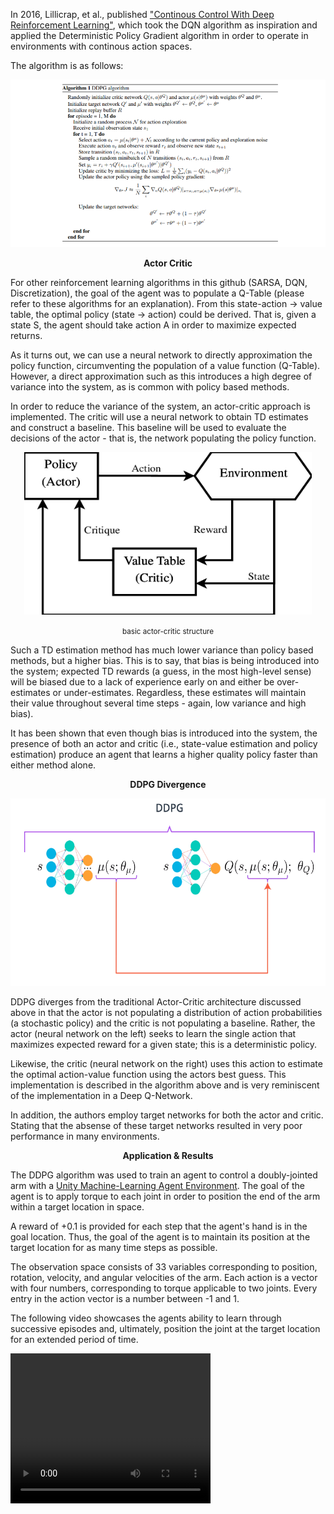In 2016, Lillicrap, et al., published ["Continous Control With Deep Reinforcement Learning"](https://arxiv.org/pdf/1509.02971.pdf), which took the DQN algorithm as inspiration and applied the Deterministic Policy Gradient algorithm in order to operate in environments with continous action spaces.

The algorithm is as follows:

![Alt text](images/ddpg_algo.PNG)


<p align="center">
  <b>Actor Critic</b>
</p>


For other reinforcement learning algorithms in this github (SARSA, DQN, Discretization), the goal of the agent was to populate a Q-Table (please refer to these algorithms for an explanation). From this state-action -> value table, the optimal policy (state -> action) could be derived. That is, given a state S, the agent should take action A in order to maximize expected returns.

As it turns out, we can use a neural network to directly approximation the policy function, circumventing the population of a value function (Q-Table). However, a direct approximation such as this introduces a high degree of variance into the system, as is common with policy based methods. 

In order to reduce the variance of the system, an actor-critic approach is implemented. The critic will use a neural network to obtain TD estimates and construct a baseline. This baseline will be used to evaluate the decisions of the actor - that is, the network populating the policy function.



<p align="center">
  <img width="460" height="260" src="images/actor_critic_structure.png">
</p>
<p align="center">
  <small> basic actor-critic structure </small>
</p>



Such a TD estimation method has much lower variance than policy based methods, but a higher bias. This is to say, that bias is being introduced into the system; expected TD rewards (a guess, in the most high-level sense) will be biased due to a lack of experience early on and either be over-estimates or under-estimates. Regardless, these estimates will maintain their value throughout several time steps - again, low variance and high bias).

It has been shown that even though bias is introduced into the system, the presence of both an actor and critic (i.e., state-value estimation and policy estimation) produce an agent that learns a higher quality policy faster than either method alone. 


<p align="center">
  <b>DDPG Divergence</b>
</p>


<p align="center">
  <img width="520" height="300" src="images/ddpg_visual.PNG">
</p>


DDPG diverges from the traditional Actor-Critic architecture discussed above in that the actor is not populating a distribution of action probabilities (a stochastic policy) and the critic is not populating a baseline. Rather, the actor (neural network on the left) seeks to learn the single action that maximizes expected reward for a given state; this is a deterministic policy. 

Likewise, the critic (neural network on the right)  uses this action to estimate the optimal action-value function using the actors best guess. This implementation is described in the algorithm above and is very reminiscent of the implementation in a Deep Q-Network.

In addition, the authors employ target networks for both the actor and critic. Stating that the absense of these target networks resulted in very poor performance in many environments. 

<p align="center">
  <b>Application & Results</b>
</p>

The DDPG algorithm was used to train an agent to control a doubly-jointed arm with a [Unity Machine-Learning Agent Environment](https://github.com/Unity-Technologies/ml-agents). The goal of the agent is to apply torque to each joint in order to position the end of the arm within a target location in space. 

A reward of +0.1 is provided for each step that the agent's hand is in the goal location. Thus, the goal of the agent is to maintain its position at the target location for as many time steps as possible.

The observation space consists of 33 variables corresponding to position, rotation, velocity, and angular velocities of the arm. Each action is a vector with four numbers, corresponding to torque applicable to two joints. Every entry in the action vector is a number between -1 and 1.

The following video showcases the agents ability to learn through successive episodes and, ultimately, position the joint at the target location for an extended period of time.

<video width="320" height="240">
  <source src="images/continuous_control_single_agent.gif" type="video/mp4">
</video>
